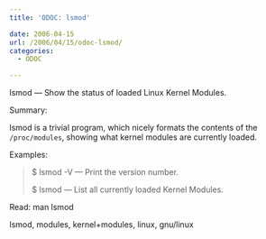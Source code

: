 ```yaml
---
title: 'ODOC: lsmod'

date: 2006-04-15
url: /2006/04/15/odoc-lsmod/
categories:
  - ODOC

---
```

lsmod &#8212; Show the status of loaded Linux Kernel Modules.

Summary:

lsmod is a trivial program, which nicely formats the contents of the `/proc/modules`, showing what kernel modules are currently loaded.

Examples:

> $ lsmod -V &#8212; Print the version number.
> 
> $ lsmod &#8212; List all currently loaded Kernel Modules.

Read: man lsmod
  
<tags>lsmod, modules, kernel+modules, linux, gnu/linux</tags>